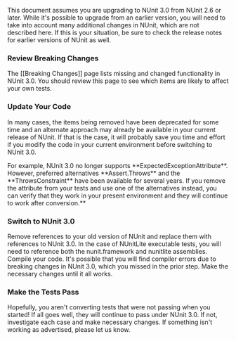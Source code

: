 <p>This document assumes you are upgrading to NUnit 3.0 from NUnit 2.6 or
later. While it's possible to upgrade from an earlier version, you will
need to take into account many additional changes in NUnit, which are not
described here. If this is your situation, be sure to check the release
notes for earlier versions of NUnit as well.</p>

### Review Breaking Changes

<p>The [[Breaking Changes]] page
lists missing and changed functionality in NUnit 3.0. You should review this
page to see which items are likely to affect your own tests.</p>

### Update Your Code

<p>In many cases, the items being removed have been deprecated for some time
and an alternate approach may already be available in your current release
of NUnit. If that is the case, it will probably save you time and effort if
you modify the code in your current environment before switching to NUnit 3.0.</p>

<p>For example, NUnit 3.0 no longer supports **ExpectedExceptionAttribute**.
However, preferred alternatives **Assert.Throws** and the **ThrowsConstraint**
have been available for several years. If you remove the attribute from your
tests and use one of the alternatives instead, you can verify that they work
in your present environment and they will continue to work after conversion.**

### Switch to NUnit 3.0

<p>Remove references to your old version of NUnit and replace them with references
to NUnit 3.0. In the case of NUnitLite executable tests, you will need to reference
both the nunit.framework and nunitlite assemblies. Compile your code. It's possible 
that you will find compiler errors due to breaking changes in NUnit 3.0, which you 
missed in the prior step. Make the necessary changes until it all works.</p>

### Make the Tests Pass

<p>Hopefully, you aren't converting tests that were not passing when you started!
If all goes well, they will continue to pass under NUnit 3.0. If not, investigate
each case and make necessary changes. If something isn't working as advertised,
please let us know.

